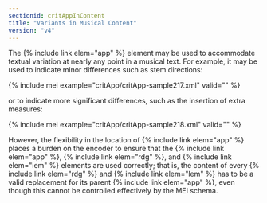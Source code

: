 ```yaml
---
sectionid: critAppInContent
title: "Variants in Musical Content"
version: "v4"
---
```


The {% include link elem="app" %} element may be used to accommodate textual variation at nearly any point in a musical text. For example, it may be used to indicate minor differences such as stem directions:

{% include mei example="critApp/critApp-sample217.xml" valid="" %}

or to indicate more significant differences, such as the insertion of extra measures:

{% include mei example="critApp/critApp-sample218.xml" valid="" %}

However, the flexibility in the location of {% include link elem="app" %} places a burden on the encoder to ensure that the {% include link elem="app" %}, {% include link elem="rdg" %}, and {% include link elem="lem" %} elements are used correctly; that is, the content of every {% include link elem="rdg" %} and {% include link elem="lem" %} has to be a valid replacement for its parent {% include link elem="app" %}, even though this cannot be controlled effectively by the MEI schema. 
